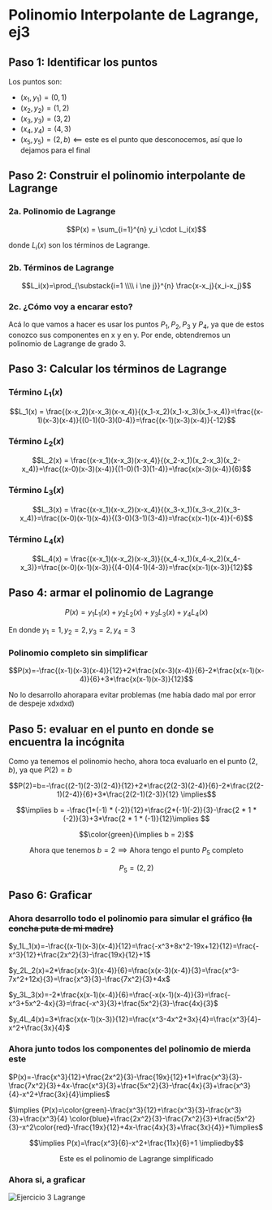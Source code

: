 # Polinomio Interpolante de Lagrange, ej3

## Paso 1: Identificar los puntos
Los puntos son:
- $(x_1, y_1) = (0, 1)$
- $(x_2, y_2) = (1, 2)$
- $(x_3, y_3) = (3, 2)$
- $(x_4, y_4) = (4, 3)$
- $(x_5, y_5) = (2, b) \impliedby \text{este es el punto que desconocemos, así que lo dejamos para el final}$

## Paso 2: Construir el polinomio interpolante de Lagrange
### 2a. Polinomio de Lagrange

$$P(x) = \sum_{i=1}^{n} y_i \cdot L_i(x)$$

donde $L_i(x)$ son los términos de Lagrange.

### 2b. Términos de Lagrange
$$L_i(x)=\prod_{\substack{i=1 \\\\ i \ne j}}^{n} \frac{x-x_j}{x_i-x_j}$$
### 2c. ¿Cómo voy a encarar esto?
Acá lo que vamos a hacer es usar los puntos $P_1,P_2,P_3\ \text{y}\ P_4$, ya que de estos conozco sus componentes en x y en y. Por ende, obtendremos un polinomio de Lagrange de grado 3.

## Paso 3: Calcular los términos de Lagrange

### Término $L_1(x)$

$$L_1(x) = \frac{(x-x_2)(x-x_3)(x-x_4)}{(x_1-x_2)(x_1-x_3)(x_1-x_4)}=\frac{(x-1)(x-3)(x-4)}{(0-1)(0-3)(0-4)}=\frac{(x-1)(x-3)(x-4)}{-12}$$

### Término $L_2(x)$

$$L_2(x) = \frac{(x-x_1)(x-x_3)(x-x_4)}{(x_2-x_1)(x_2-x_3)(x_2-x_4)}=\frac{(x-0)(x-3)(x-4)}{(1-0)(1-3)(1-4)}=\frac{x(x-3)(x-4)}{6}$$

### Término $L_3(x)$

$$L_3(x) = \frac{(x-x_1)(x-x_2)(x-x_4)}{(x_3-x_1)(x_3-x_2)(x_3-x_4)}=\frac{(x-0)(x-1)(x-4)}{(3-0)(3-1)(3-4)}=\frac{x(x-1)(x-4)}{-6}$$

### Término $L_4(x)$

$$L_4(x) = \frac{(x-x_1)(x-x_2)(x-x_3)}{(x_4-x_1)(x_4-x_2)(x_4-x_3)}=\frac{(x-0)(x-1)(x-3)}{(4-0)(4-1)(4-3)}=\frac{x(x-1)(x-3)}{12}$$

## Paso 4: armar el polinomio de Lagrange

$$P(x)=y_1L_1(x)+y_2L_2(x)+y_3L_3(x)+y_4L_4(x)$$

En donde $y_1=1,y_2=2,y_3=2,y_4=3$

### Polinomio completo sin simplificar

$$P(x)=-\frac{(x-1)(x-3)(x-4)}{12}+2*\frac{x(x-3)(x-4)}{6}-2*\frac{x(x-1)(x-4)}{6}+3*\frac{x(x-1)(x-3)}{12}$$

No lo desarrollo ahorapara evitar problemas (me había dado mal por error de despeje xdxdxd)
## Paso 5: evaluar en el punto en donde se encuentra la incógnita
Como ya tenemos el polinomio hecho, ahora toca evaluarlo en el punto $(2,b)$, ya que $P(2)=b$

$$P(2)=b=-\frac{(2-1)(2-3)(2-4)}{12}+2*\frac{2(2-3)(2-4)}{6}-2*\frac{2(2-1)(2-4)}{6}+3*\frac{2(2-1)(2-3)}{12} \implies$$

$$\implies b = -\frac{1*(-1) * (-2)}{12}+\frac{2*(-1)(-2)}{3}-\frac{2 * 1 * (-2)}{3}+3*\frac{2 * 1 * (-1)}{12}\implies $$

$$\color{green}{\implies b = 2}$$

$$\text{Ahora que tenemos}\ b=2 \implies \text{Ahora tengo el punto }P_5\ \text{completo}$$

$$P_5=(2,2)$$

## Paso 6: Graficar
### Ahora desarrollo todo el polinomio para simular el gráfico ~~(la concha puta de mi madre)~~

$y_1L_1(x)=-\frac{(x-1)(x-3)(x-4)}{12}=\frac{-x^3+8x^2-19x+12}{12}=\frac{-x^3}{12}+\frac{2x^2}{3}-\frac{19x}{12}+1$

$y_2L_2(x)=2*\frac{x(x-3)(x-4)}{6}=\frac{x(x-3)(x-4)}{3}=\frac{x^3-7x^2+12x}{3}=\frac{x^3}{3}-\frac{7x^2}{3}+4x$

$y_3L_3(x)=-2*\frac{x(x-1)(x-4)}{6}=\frac{-x(x-1)(x-4)}{3}=\frac{-x^3+5x^2-4x}{3}=\frac{-x^3}{3}+\frac{5x^2}{3}-\frac{4x}{3}$

$y_4L_4(x)=3*\frac{x(x-1)(x-3)}{12}=\frac{x^3-4x^2+3x}{4}=\frac{x^3}{4}-x^2+\frac{3x}{4}$

### Ahora junto todos los componentes del polinomio de mierda este

$P(x)=-\frac{x^3}{12}+\frac{2x^2}{3}-\frac{19x}{12}+1+\frac{x^3}{3}-\frac{7x^2}{3}+4x-\frac{x^3}{3}+\frac{5x^2}{3}-\frac{4x}{3}+\frac{x^3}{4}-x^2+\frac{3x}{4}\implies$

$\implies {P(x)=\color{green}-\frac{x^3}{12}+\frac{x^3}{3}-\frac{x^3}{3}+\frac{x^3}{4} \color{blue}+\frac{2x^2}{3}-\frac{7x^2}{3}+\frac{5x^2}{3}-x^2\color{red}-\frac{19x}{12}+4x-\frac{4x}{3}+\frac{3x}{4}}+1\implies$

$$\implies P(x)=\frac{x^3}{6}-x^2+\frac{11x}{6}+1 \impliedby$$

$$\text{Este es el polinomio de Lagrange simplificado}$$

### Ahora si, a graficar
![Ejercicio 3 Lagrange](https://i.imgur.com/5GBX0bX.png)
